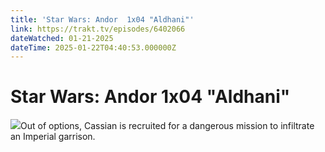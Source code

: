```yaml
---
title: 'Star Wars: Andor  1x04 "Aldhani"' 
link: https://trakt.tv/episodes/6402066
dateWatched: 01-21-2025
dateTime: 2025-01-22T04:40:53.000000Z
---
```

# Star Wars: Andor  1x04 "Aldhani"

![](https://walter-r2.trakt.tv/images/episodes/006/402/066/screenshots/thumb/c1501f6c0c.jpg)Out of options, Cassian is recruited for a dangerous mission to infiltrate an Imperial garrison.